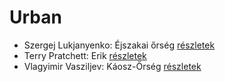 # Urban

- Szergej Lukjanyenko: Éjszakai őrség [részletek](_details/%7Bopf.creator%7D.md#id_461)
- Terry Pratchett: Erik [részletek](_details/%7Bopf.creator%7D.md#id_699)
- Vlagyimir Vasziljev: Káosz-Őrség [részletek](_details/%7Bopf.creator%7D.md#id_460)